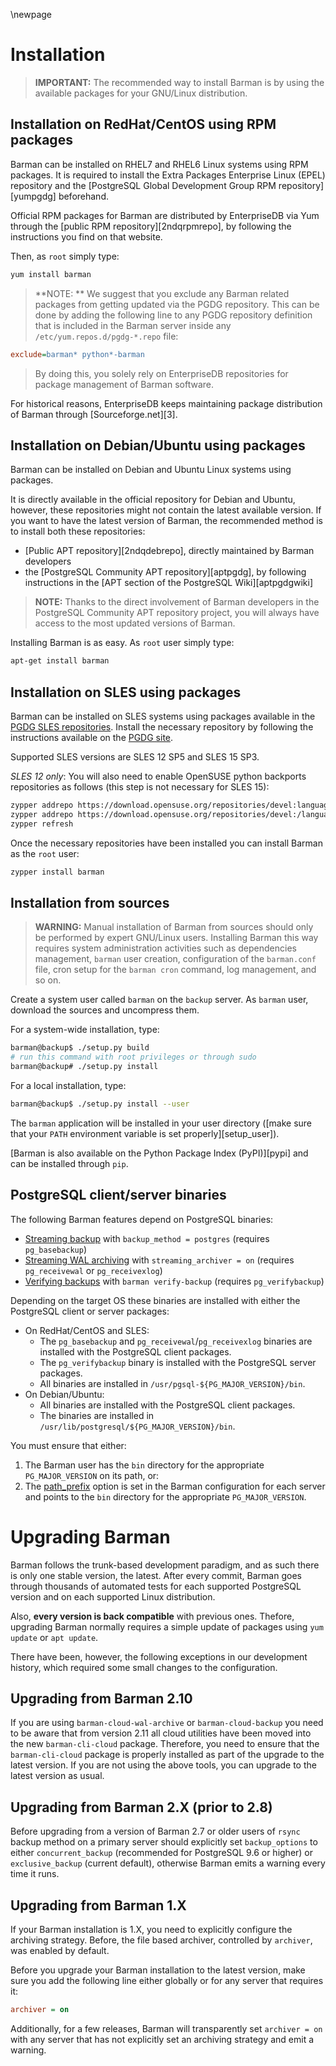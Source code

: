 \newpage

# Installation

> **IMPORTANT:**
> The recommended way to install Barman is by using the available
> packages for your GNU/Linux distribution.

## Installation on RedHat/CentOS using RPM packages

Barman can be installed on RHEL7 and RHEL6 Linux systems using
RPM packages. It is required to install the Extra Packages Enterprise
Linux (EPEL) repository and the
[PostgreSQL Global Development Group RPM repository][yumpgdg] beforehand.

Official RPM packages for Barman are distributed by EnterpriseDB
via Yum through the [public RPM repository][2ndqrpmrepo],
by following the instructions you find on that website.

Then, as `root` simply type:

``` bash
yum install barman
```

> **NOTE: **
> We suggest that you exclude any Barman related packages from getting updated
> via the PGDG repository. This can be done by adding the following line
> to any PGDG repository definition that is included in the Barman server inside
> any `/etc/yum.repos.d/pgdg-*.repo` file:
   ```ini
   exclude=barman* python*-barman
   ```
> By doing this, you solely rely on
> EnterpriseDB repositories for package management of Barman software.

For historical reasons, EnterpriseDB keeps maintaining package distribution of
Barman through [Sourceforge.net][3].

## Installation on Debian/Ubuntu using packages

Barman can be installed on Debian and Ubuntu Linux systems using
packages.

It is directly available in the official repository for Debian and Ubuntu, however, these repositories might not contain the latest available version.
If you want to have the latest version of Barman, the recommended method is to install both these repositories:

* [Public APT repository][2ndqdebrepo], directly maintained by
  Barman developers
* the [PostgreSQL Community APT repository][aptpgdg], by following instructions in the [APT section of the PostgreSQL Wiki][aptpgdgwiki]

> **NOTE:**
> Thanks to the direct involvement of Barman developers in the
> PostgreSQL Community APT repository project, you will always have access
> to the most updated versions of Barman.

Installing Barman is as easy. As `root` user simply type:

``` bash
apt-get install barman
```

## Installation on SLES using packages

Barman can be installed on SLES systems using packages available in the
[PGDG SLES repositories](https://zypp.postgresql.org/). Install the
necessary repository by following the instructions available on the
[PGDG site](https://zypp.postgresql.org/howtozypp/).

Supported SLES versions are SLES 12 SP5 and SLES 15 SP3.

*SLES 12 only*: You will also need to enable OpenSUSE python backports
repositories as follows (this step is not necessary for SLES 15):

``` bash
zypper addrepo https://download.opensuse.org/repositories/devel:languages:python:backports/SLE_12_SP5/devel:languages:python:backports.repo
zypper addrepo https://download.opensuse.org/repositories/devel:/languages:/python:/backports/SLE_12_SP4 devel_languages_python_backports_sp4
zypper refresh
```

Once the necessary repositories have been installed you can install Barman
as the `root` user:

``` bash
zypper install barman
```

## Installation from sources

> **WARNING:**
> Manual installation of Barman from sources should only be performed
> by expert GNU/Linux users. Installing Barman this way requires
> system administration activities such as dependencies management,
> `barman` user creation, configuration of the `barman.conf` file,
> cron setup for the `barman cron` command, log management, and so on.

Create a system user called `barman` on the `backup` server.
As `barman` user, download the sources and uncompress them.

For a system-wide installation, type:

``` bash
barman@backup$ ./setup.py build
# run this command with root privileges or through sudo
barman@backup# ./setup.py install
```

For a local installation, type:

``` bash
barman@backup$ ./setup.py install --user
```

The `barman` application will be installed in your user directory ([make sure that your `PATH` environment variable is set properly][setup_user]).

[Barman is also available on the Python Package Index (PyPI)][pypi] and can be installed through `pip`.

## PostgreSQL client/server binaries

The following Barman features depend on PostgreSQL binaries:

* [Streaming backup](#streaming-backup) with `backup_method = postgres` (requires `pg_basebackup`)
* [Streaming WAL archiving](#wal-streaming) with `streaming_archiver = on` (requires
  `pg_receivewal` or `pg_receivexlog`)
* [Verifying backups](#verify) with `barman verify-backup` (requires `pg_verifybackup`)

Depending on the target OS these binaries are installed with either the PostgreSQL client or server packages:

* On RedHat/CentOS and SLES:
  * The `pg_basebackup` and `pg_receivewal`/`pg_receivexlog` binaries are installed with the PostgreSQL client packages.
  * The `pg_verifybackup` binary is installed with the PostgreSQL server packages.
  * All binaries are installed in `/usr/pgsql-${PG_MAJOR_VERSION}/bin`.
* On Debian/Ubuntu:
  * All binaries are installed with the PostgreSQL client packages.
  * The binaries are installed in `/usr/lib/postgresql/${PG_MAJOR_VERSION}/bin`.

You must ensure that either:

1. The Barman user has the `bin` directory for the appropriate `PG_MAJOR_VERSION`
   on its path, or:
2. The [path_prefix](#binary-paths) option is set in the Barman configuration for each
   server and points to the `bin` directory for the appropriate
   `PG_MAJOR_VERSION`.

# Upgrading Barman

Barman follows the trunk-based development paradigm, and as such
there is only one stable version, the latest. After every commit,
Barman goes through thousands of automated tests for each
supported PostgreSQL version and on each supported Linux distribution.

Also, **every version is back compatible** with previous ones.
Thefore, upgrading Barman normally requires a simple update of packages
using `yum update` or `apt update`.

There have been, however, the following exceptions in our development
history, which required some small changes to the configuration.

## Upgrading from Barman 2.10

If you are using `barman-cloud-wal-archive` or `barman-cloud-backup`
you need to be aware that from version 2.11 all cloud utilities
have been moved into the new `barman-cli-cloud` package.
Therefore, you need to ensure that the `barman-cli-cloud` package
is properly installed as part of the upgrade to the latest version.
If you are not using the above tools, you can upgrade to the latest
version as usual.

## Upgrading from Barman 2.X (prior to 2.8)

Before upgrading from a version of Barman 2.7 or older
users of `rsync` backup method on a primary server should explicitly
set `backup_options` to either `concurrent_backup` (recommended for
PostgreSQL 9.6 or higher) or `exclusive_backup` (current default),
otherwise Barman emits a warning every time it runs.

## Upgrading from Barman 1.X

If your Barman installation is 1.X, you need to explicitly configure
the archiving strategy. Before, the file based archiver, controlled by
`archiver`, was enabled by default.

Before you upgrade your Barman installation to the latest version,
make sure you add the following line either globally or for any server
that requires it:

``` ini
archiver = on
```

Additionally, for a few releases, Barman will transparently set
`archiver = on` with any server that has not explicitly set
an archiving strategy and emit a warning.
